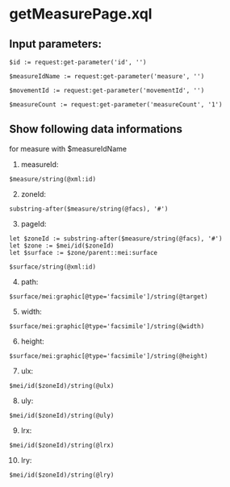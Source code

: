 # getMeasurePage.xql
## Input parameters:
```
$id := request:get-parameter('id', '')

$measureIdName := request:get-parameter('measure', '')

$movementId := request:get-parameter('movementId', '')

$measureCount := request:get-parameter('measureCount', '1')
```
## Show following data informations
for measure with $measureIdName

1. measureId:
```
$measure/string(@xml:id)
```

2. zoneId:
```
substring-after($measure/string(@facs), '#')
```

3. pageId:
```
let $zoneId := substring-after($measure/string(@facs), '#')
let $zone := $mei/id($zoneId)
let $surface := $zone/parent::mei:surface
```
```
$surface/string(@xml:id)
```

4. path:
```
$surface/mei:graphic[@type='facsimile']/string(@target)
```

5. width:
```
$surface/mei:graphic[@type='facsimile']/string(@width)
```

6. height:
```
$surface/mei:graphic[@type='facsimile']/string(@height)
```

7. ulx:
```
$mei/id($zoneId)/string(@ulx)
```

8. uly:
```
$mei/id($zoneId)/string(@uly)
```

9. lrx:
```
$mei/id($zoneId)/string(@lrx)
```

10. lry:
```
$mei/id($zoneId)/string(@lry)
``` 

